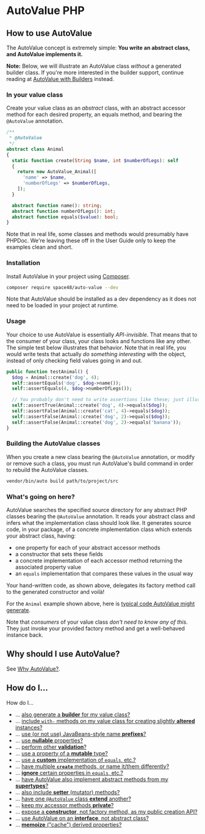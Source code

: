 # AutoValue PHP

## <a name="howto"></a>How to use AutoValue

The AutoValue concept is extremely simple: **You write an abstract class, and
AutoValue implements it.**

**Note:** Below, we will illustrate an AutoValue class *without* a generated
builder class. If you're more interested in the builder support, continue
reading at [AutoValue with Builders](builders.md) instead.

### <a name="example_php"></a>In your value class

Create your value class as an *abstract* class, with an abstract accessor method
for each desired property, an equals method, and bearing the `@AutoValue` annotation.

```php
/**
 * @AutoValue
 */
abstract class Animal
{
  static function create(String $name, int $numberOfLegs): self
  {
    return new AutoValue_Animal([
      'name' => $name,
      'numberOfLegs' => $numberOfLegs,
    ]);
  }

  abstract function name(): string;
  abstract function numberOfLegs(): int;
  abstract function equals($value): bool;
}
```

Note that in real life, some classes and methods would presumably have PHPDoc.
We're leaving these off in the User Guide only to keep the examples clean and
short.

### <a name="installation"></a>Installation

Install AutoValue in your project using [Composer](https://getcomposer.org).

```bash
composer require space48/auto-value --dev
```

Note that AutoValue should be installed as a dev dependency as it does not need
to be loaded in your project at runtime.

### <a name="usage"></a>Usage

Your choice to use AutoValue is essentially *API-invisible*. That means that to
the consumer of your class, your class looks and functions like any other. The
simple test below illustrates that behavior. Note that in real life, you would
write tests that actually *do something interesting* with the object, instead of
only checking field values going in and out.

```php
public function testAnimal() {
  $dog = Animal::create('dog', 4);
  self::assertEquals('dog', $dog->name());
  self::assertEquals(4, $dog->numberOfLegs());

  // You probably don't need to write assertions like these; just illustrating.
  self::assertTrue(Animal::create('dog', 4)->equals($dog));
  self::assertFalse(Animal::create('cat', 4)->equals($dog));
  self::assertFalse(Animal::create('dog', 2)->equals($dog));
  self::assertFalse(Animal::create('dog', 2)->equals('banana'));
}
```

### <a name="build"></a>Building the AutoValue classes

When you create a new class bearing the `@AutoValue` annotation, or modify or
remove such a class, you must run AutoValue's build command in order to rebuild
the AutoValue classes.

```bash
vendor/bin/auto build path/to/project/src
```

### <a name="whats_going_on"></a>What's going on here?

AutoValue searches the specified source directory for any abstract PHP classes
bearing the `@AutoValue` annotation. It reads your abstract class and infers
what the implementation class should look like. It generates source code, in
your package, of a concrete implementation class which extends your abstract
class, having:

*   one property for each of your abstract accessor methods
*   a constructor that sets these fields
*   a concrete implementation of each accessor method returning the associated
    property value
*   an `equals` implementation that compares these values in the usual way

Your hand-written code, as shown above, delegates its factory method call to the
generated constructor and voilà!

For the `Animal` example shown above, here is [typical code AutoValue might
generate](generated-example.md).

Note that *consumers* of your value class *don't need to know any of this*. They
just invoke your provided factory method and get a well-behaved instance back.

## <a name="why"></a>Why should I use AutoValue?

See [Why AutoValue?](why.md).

## <a name="more_howto"></a>How do I...

How do I...

*   ... [also generate a **builder** for my value class?](howto.md#builder)
*   ... [include `with-` methods on my value class for creating slightly
    **altered** instances?](howto.md#withers)
*   ... [use (or not use) JavaBeans-style name **prefixes**?](howto.md#beans)
*   ... [use **nullable** properties?](howto.md#nullable)
*   ... [perform other **validation**?](howto.md#validate)
*   ... [use a property of a **mutable** type?](howto.md#mutable_property)
*   ... [use a **custom** implementation of `equals`, etc.?](howto.md#custom)
*   ... [have multiple **`create`** methods, or name it/them
    differently?](howto.md#create)
*   ... [**ignore** certain properties in `equals`, etc.?](howto.md#ignore)
*   ... [have AutoValue also implement abstract methods from my
    **supertypes**?](howto.md#supertypes)
*   ... [also include **setter** (mutator) methods?](howto.md#setters)
*   ... [have one `@AutoValue` class **extend** another?](howto.md#inherit)
*   ... [keep my accessor methods **private**?](howto.md#private_accessors)
*   ... [expose a **constructor**, not factory method, as my public creation
    API?](howto.md#public_constructor)
*   ... [use AutoValue on an **interface**, not abstract class?](howto.md#interface)
*   ... [**memoize** ("cache") derived properties?](howto.md#memoize)
